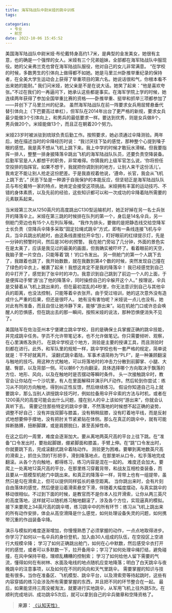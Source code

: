 ```yaml
---
title: 海军陆战队中尉米娅的跳伞训练
tags:

categories:
  - 专业
  - 航空
date: 2022-10-06 15:45:52
---
```


美国海军陆战队中尉米娅·布伦戴特身高约1.7米，是典型的金发美女，她很有主意，也的确是一个强悍的女人。米娅有三个兄弟姐妹，全部都在海军陆战队中服现役。她的父亲弗兰克也曾在海军陆战队服役，他对自己的女儿非常满意。<!--more-->
“在学校的时候，多数男生的引体向上做得都不如她。她是马里兰州卧推举重纪录的保持者，在全美大学生运动会上获得了举重项目的第六名。她说话很和气，你根本看不出来她的能耐。”
我们问米娅，她父亲是不是在说大话。她笑了起来：“他是喜欢夸张。”不过在我们的一再逼问下，她承认这些都是事实。在海军学院上学的时候，她连续两年获得了参加全国举重比赛的资格——卧推举重、挺举和抓举三项都参加了——并创下了马里兰州的纪录。
虽然海军陆战队在前一阵要求女兵用屈臂悬垂代替引体向上（下巴要高过单杠），但军队在2014年出台了更严格的新规，要求女兵最少能做3个引体向上，和男兵的最低要求一样。要达到优秀，则是女兵做8个，男兵做20个。米娅能做13个，而且正在朝着20个努力。

米娅23岁时被派驻到琉球负责后勤工作。按照要求，她必须通过伞降测验。两年后，她在描述当时的伞降经历时说：
“我讨厌往下坠的感觉，那种整个心提到嗓子眼的感觉。我是真不想从飞机上跳下来。我上中学的时候才敢玩水滑梯。但我要指挥一排人，整整一排身披降落伞跳出飞机的海军陆战队队员，还要负责空降装备。
后勤军官是人人都想干的职务，非常难得。你猜我的上级军官怎么说，‘你将担任空投排的指挥官。如果不想干，我就把你调到别的地方，让别人来干这份活儿’。我肯定不能让别人抢走这份肥差。于是我直视着他说，‘遵命，长官，我会从飞机上跳下去’。”
厌恶下坠是一种源于自我保护的本能反应，但坚韧正是海军陆战队队员与布伦戴特一家的特点，她肯定会接受这项挑战。米娅拥有丰富的运动技巧、不错的身体素质，以及先前的经验，这些知识都可以和一次成功的伞降着陆所需要的元素联系起来。

当米娅第三次从1250英尺的高度跳出C130型运输机时，她正好掉在另一名士兵张开的降落伞上。米娅在第三跳的时候排在队列的第一个，身后是14名伞兵，另一侧舱门旁边也有15个人在列队等候。
“我作为排头，要做的是把静态线交给空降军士长负责（空降兵伞降多采取“固定拉绳式跳伞”方式，即有一条线连接飞机与伞兵，当伞兵跳出机舱时，由这条线直接拉开伞包），盯好眼前的红绿提示灯，先是一分钟的预警时间，然后是30秒的预警。
我在舱门旁站了几分钟，外面的景色实在是太美了，应该是我见过的最美的画面，但我确实被吓坏了。看着眼前的天空，我脑子里一片空白，只能等着‘跳！’的口令发出。
另一侧舱门的第一个人跳下去了，我跟着也跳了，我开始数数，就在我数到第4个数的时候，突然发现自己撞在了绿色的伞衣上，被裹了起来！我想这肯定不是我的降落伞！
我已经感觉到自己的伞打开了，感觉到了张伞时的冲力。我意识到自己跳到了前边一个人的上面，于是便挥动手臂‘游’出了他的降落伞，同时操控自己的伞躲开这个人。”
按理说，伞兵是交替着从飞机上跳出来的，但在最初混乱的4秒里，你无法意识到自己与其他伞兵的距离，也没法控制，只能等着伞衣张开。由于受过培训，她的这次意外没有造成什么严重的后果，但还是很吓人。
她有没有害怕呢？米娅说一点儿也没有。她对此有所准备，而且自信让她冷静下来，能够“游出来”。站在机舱门口或许总会唤醒人的恐惧感，但在跳出去的那一瞬间，按照米娅的说法，那种恐惧便消失不见了。

美国陆军在佐治亚州本宁堡建立跳伞学校，目的是确保士兵掌握正确的跳伞技能，并完成跳伞任务。学员不允许带笔记本，也不允许做笔记。你只需要倾听、观察，在心里演练及执行。
在跳伞学校这个地方，测验是主要的授课工具，而且测验时刻都在进行。此外，和军队里的规矩一样，跳伞学校也有一套严格的规定，简单说就是：干不好就离开。
滚翻式跳伞着陆，军事术语简称为“PLF”，是一种兼顾翻滚与触地的技巧。用这种方式触地，可以将落地时的冲击力分散到前脚掌、小腿、大腿、臀部，以及背部一侧。可以朝6个方向翻滚，具体选择哪个方向取决于飘落的方位、地形、风向，以及在触地时是否摆动等瞬时条件。
头一次接触跳伞时，教官会让你站在一个沙坑里，有人在里面解释并演示PLF动作。然后轮到你尝试：练习从不同的方向触地，得到纠正性反馈，然后继续练习。
假设你知道自己马上就要跳伞，那么当别人讲授跳伞技巧时，例如拉备用伞开伞索的方法与时机，或者在1200英尺的高度可能会出什么问题，撞在别人的伞上该如何“游出来”，你就会认真听下去。
需要记住那些特定的跳伞步骤，不然落地的时候想不起正确的姿势，调整不好自己：没有并拢双脚与膝盖，没有稍稍屈膝，没有盯着地平线，而是反射式地想要伸手撑地，没有把肘关节紧紧贴在体侧。那么在真正的跳伞中，就有可能摔断胳膊，扭断脚踝，或是肩膀脱臼，甚至丢掉性命。

在这之后的一周里，难度会逐渐加大。要从离地两英尺高的平台上往下跳。在“准备”口令发出时，要抬起脚跟，绷紧脚面和膝盖，手臂上伸。在“跳”口令发出时，你就要跳下去，完成滚翻式跳伞着陆动作。
测验更为困难。要攀到离地数英尺高的滑索上，抓住头顶的T形把手，滑到降落地点，在那里听从口令，松手落地完成翻滚。从各个方向触地，都得练习，练习内容是混在一起的。
难度还会加大。要爬上一处离地12英尺高的平台，在那里练习穿戴背带，和战友互相检查装备，而且要从一扇模型机舱门中跳出来。和真正的降落伞一样，背带上也有一组提带，虽然只是勾在滑索上，但可以提供同样弧长的悬空距离。
当你跳出来时，会有片刻自由落体的感觉，然后便是沿着滑索悬空下滑，伴随着大幅度摆动，与真实跳伞的移动很相似。不过到下面的时候，是教官而不是你本人拉开滑索，让你从两三英尺的高度落地，这样就可以随机练习触地翻滚了，涉及各个方位，实现逼真的模拟。
接下来要爬上34英尺高的跳伞塔，练习跳伞中的所有环节：练习从飞机上跳出来的所有动作安排，体会从高空滑降是什么感觉，如何处理设备失灵的问题，如何携带沉重的作战装备伞降。

演示与模拟的难度逐渐增加，你慢慢熟悉了必须掌握的动作，一点点地取得进步。你学习了如何以一名伞兵的身份登机，加入由30人组成的队伍，在空投区上空进行大规模伞降；
学习了如何正确跳出舱门，如何在心中默数，然后感受伞衣打开时的感觉，或者可以多默数一下，拉开备用伞；学习了如何处理伞绳打结，避免碰撞，在风中保持平稳，理顺乱糟糟的控制索；
学习了如何给他人留下需要的气流，懂得如何在有树林、水面及电线的地点随机应变地降落；明白了白天跳伞与夜晚跳伞的注意事项，以及如何在不同的风向和天气里跳伞。
需要掌握的知识与技能有很多。当你在准备区、飞机模型、跳伞平台，以及滑索旁等待起跳时，这些有内容穿插的练习会涉及所有需要掌握的东西，并且把不同的环节整合在一起。
最后，如果能坚持三周没被淘汰，就要进行实地跳伞，从军用飞机上往外跳5次。在顺利完成培训、成功跳伞5次后，就可以拿到自己的伞兵徽章和空降资格了。

>**来源：**
>[《认知天性》](http://www.sophie-eden.ltd:5171/#/读书/学习/认知天性)